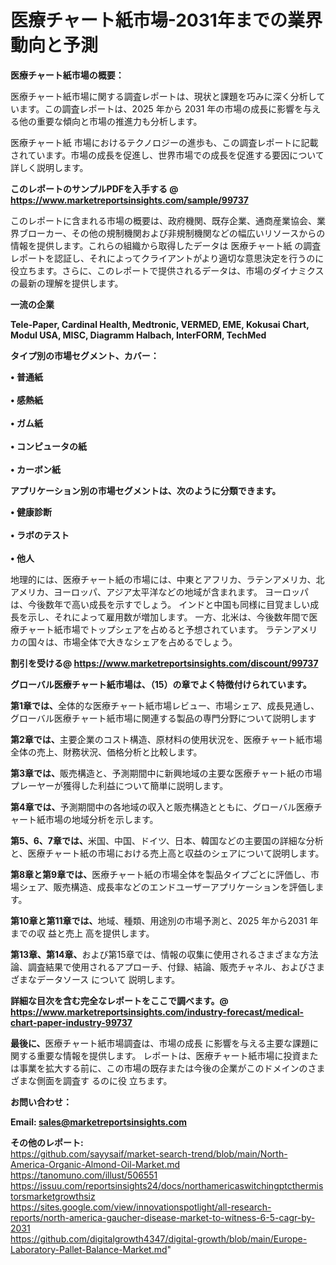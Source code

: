 # 医療チャート紙市場-2031年までの業界動向と予測

<strong><b>医療チャート紙市場の概要：</b></strong>

医療チャート紙市場に関する調査レポートは、現状と課題を巧みに深く分析しています。この調査レポートは、2025 年から 2031 年の市場の成長に影響を与える他の重要な傾向と市場の推進力も分析します。

医療チャート紙 市場におけるテクノロジーの進歩も、この調査レポートに記載されています。市場の成長を促進し、世界市場での成長を促進する要因について詳しく説明します。

<strong>このレポートのサンプルPDFを入手する @ <a href=https://www.marketreportsinsights.com/sample/99737>https://www.marketreportsinsights.com/sample/99737</a></strong>

このレポートに含まれる市場の概要は、政府機関、既存企業、通商産業協会、業界ブローカー、その他の規制機関および非規制機関などの幅広いリソースからの情報を提供します。これらの組織から取得したデータは 医療チャート紙 の調査レポートを認証し、それによってクライアントがより適切な意思決定を行うのに役立ちます。さらに、このレポートで提供されるデータは、市場のダイナミクスの最新の理解を提供します。

<strong>一流の企業</strong>

<strong><b>Tele-Paper, Cardinal Health, Medtronic, VERMED, EME, Kokusai Chart, Modul USA, MISC, Diagramm Halbach, InterFORM, TechMed</b></strong>

<strong><b>タイプ別の市場セグメント、カバー：</b></strong>

<strong>• 普通紙<br><br>• 感熱紙<br><br>• ガム紙<br><br>• コンピュータの紙<br><br>• カーボン紙</strong>

<strong><b>アプリケーション別の市場セグメントは、次のように分類できます。</b></strong>

<strong>• 健康診断<br><br>• ラボのテスト<br><br>• 他人</strong>

 地理的には、医療チャート紙の市場には、中東とアフリカ、ラテンアメリカ、北アメリカ、ヨーロッパ、アジア太平洋などの地域が含まれます。 ヨーロッパは、今後数年で高い成長を示すでしょう。 インドと中国も同様に目覚ましい成長を示し、それによって雇用数が増加します。 一方、北米は、今後数年間で医療チャート紙市場でトップシェアを占めると予想されています。 ラテンアメリカの国々は、市場全体で大きなシェアを占めるでしょう。

<strong>割引を受ける@ <a href=https://www.marketreportsinsights.com/discount/99737>https://www.marketreportsinsights.com/discount/99737</a></strong>

<strong><b>グローバル医療チャート紙市場は、（15）の章でよく特徴付けられています。</b></strong>

<strong><b>第</b></strong><strong><b>1章では、</b></strong>全体的な医療チャート紙市場レビュー、市場シェア、成長見通し、グローバル医療チャート紙市場に関連する製品の専門分野について説明します

<strong><b>第2章では、</b></strong>主要企業のコスト構造、原材料の使用状況を、医療チャート紙市場全体の売上、財務状況、価格分析と比較します。

<strong><b>第3章では、</b></strong>販売構造と、予測期間中に新興地域の主要な医療チャート紙の市場プレーヤーが獲得した利益について簡単に説明します。

<strong><b>第4章では、</b></strong>予測期間中の各地域の収入と販売構造とともに、グローバル医療チャート紙市場の地域分析を示します。

<strong><b>第5、6、7章では、</b></strong>米国、中国、ドイツ、日本、韓国などの主要国の詳細な分析と、医療チャート紙の市場における売上高と収益のシェアについて説明します。

<strong><b>第8章と第9章では、</b></strong>医療チャート紙の市場全体を製品タイプごとに評価し、市場シェア、販売構造、成長率などのエンドユーザーアプリケーションを評価します。

<strong><b>第10章と第11章では、</b></strong>地域、種類、用途別の市場予測と、2025 年から2031 年までの収 益と売上 高を提供します。

<strong><b>第13章、第14章、</b></strong>および第15章では、情報の収集に使用されるさまざまな方法論、調査結果で使用されるアプローチ、付録、結論、販売チャネル、およびさまざまなデータソース について 説明します。

<strong>詳細な目次を含む完全なレポートをここで調べます。@ <a href=https://www.marketreportsinsights.com/industry-forecast/medical-chart-paper-industry-99737>https://www.marketreportsinsights.com/industry-forecast/medical-chart-paper-industry-99737</a></strong>

<strong><b>最後に、</b></strong>医療チャート紙市場調査は、市場の成長 に影響を</a>与える主要な課題に関する重要な情報を提供します。 レポートは、医療チャート紙市場に投資または事業を拡大する前に、この市場の既存または今後の企業がこのドメインのさまざまな側面を調査す るのに役 立ちます。

<strong><b>お問い合わせ：</b></strong>

<strong>Email: </strong><a href=mailto:sales@marketreportsinsights.com><strong>sales@marketreportsinsights.com</strong></a>

<strong>その他のレポート:</strong>
<br>
<a href=https://github.com/sayysaif/market-search-trend/blob/main/North-America-Organic-Almond-Oil-Market.md>https://github.com/sayysaif/market-search-trend/blob/main/North-America-Organic-Almond-Oil-Market.md</a>
<br>
<a href=https://tanomuno.com/illust/506551>https://tanomuno.com/illust/506551</a>
<br>
<a href=https://issuu.com/reportsinsights24/docs/northamericaswitchingptcthermistorsmarketgrowthsiz>https://issuu.com/reportsinsights24/docs/northamericaswitchingptcthermistorsmarketgrowthsiz</a>
<br>
<a href=https://sites.google.com/view/innovationspotlight/all-research-reports/north-america-gaucher-disease-market-to-witness-6-5-cagr-by-2031>https://sites.google.com/view/innovationspotlight/all-research-reports/north-america-gaucher-disease-market-to-witness-6-5-cagr-by-2031</a>
<br>
<a href=https://github.com/digitalgrowth4347/digital-growth/blob/main/Europe-Laboratory-Pallet-Balance-Market.md>https://github.com/digitalgrowth4347/digital-growth/blob/main/Europe-Laboratory-Pallet-Balance-Market.md</a>"
